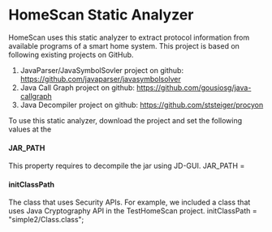# HomeScan Static Analyzer
HomeScan uses this static analyzer to extract protocol information from available programs of a smart home system.
This project is based on following existing projects on GitHub.
1) JavaParser/JavaSymbolSovler project on github: https://github.com/javaparser/javasymbolsolver
2) Java Call Graph project on github: https://github.com/gousiosg/java-callgraph
3) Java Decompiler project on github: https://github.com/ststeiger/procyon

To use this static analyzer, download the project and set the following values at the 

#### JAR_PATH
This property requires to decompile the jar using JD-GUI.
JAR_PATH = <absoloute path to the jar>

#### initClassPath
The class that uses Security APIs. For example, we included a class that uses Java Cryptography API in the TestHomeScan project.
initClassPath = "simple2/Class.class";
	



		
	
